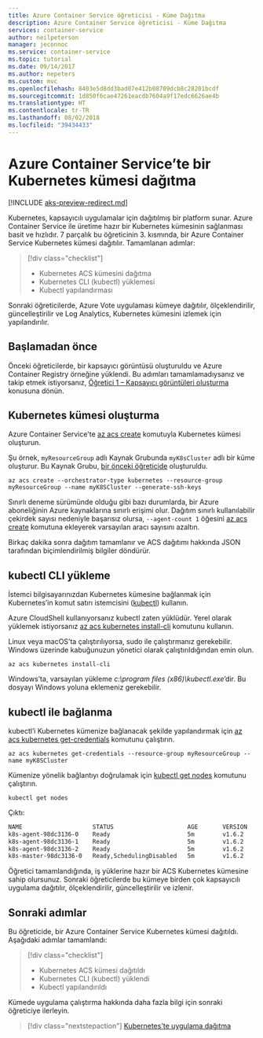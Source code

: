 ```yaml
---
title: Azure Container Service öğreticisi - Küme Dağıtma
description: Azure Container Service öğreticisi - Küme Dağıtma
services: container-service
author: neilpeterson
manager: jeconnoc
ms.service: container-service
ms.topic: tutorial
ms.date: 09/14/2017
ms.author: nepeters
ms.custom: mvc
ms.openlocfilehash: 8403e5d8dd3bad07e412b08709dcb8c28201bcdf
ms.sourcegitcommit: 1d850f6cae47261eacdb7604a9f17edc6626ae4b
ms.translationtype: HT
ms.contentlocale: tr-TR
ms.lasthandoff: 08/02/2018
ms.locfileid: "39434433"
---
```

# <a name="deploy-a-kubernetes-cluster-in-azure-container-service"></a>Azure Container Service’te bir Kubernetes kümesi dağıtma

[!INCLUDE [aks-preview-redirect.md](../../../includes/aks-preview-redirect.md)]

Kubernetes, kapsayıcılı uygulamalar için dağıtılmış bir platform sunar. Azure Container Service ile üretime hazır bir Kubernetes kümesinin sağlanması basit ve hızlıdır. 7 parçalık bu öğreticinin 3. kısmında, bir Azure Container Service Kubernetes kümesi dağıtılır. Tamamlanan adımlar:

> [!div class="checklist"]
> * Kubernetes ACS kümesini dağıtma
> * Kubernetes CLI (kubectl) yüklemesi
> * Kubectl yapılandırması

Sonraki öğreticilerde, Azure Vote uygulaması kümeye dağıtılır, ölçeklendirilir, güncelleştirilir ve Log Analytics, Kubernetes kümesini izlemek için yapılandırılır.

## <a name="before-you-begin"></a>Başlamadan önce

Önceki öğreticilerde, bir kapsayıcı görüntüsü oluşturuldu ve Azure Container Registry örneğine yüklendi. Bu adımları tamamlamadıysanız ve takip etmek istiyorsanız, [Öğretici 1 – Kapsayıcı görüntüleri oluşturma](./container-service-tutorial-kubernetes-prepare-app.md) konusuna dönün.

## <a name="create-kubernetes-cluster"></a>Kubernetes kümesi oluşturma

Azure Container Service'te [az acs create](/cli/azure/acs#az-acs-create) komutuyla Kubernetes kümesi oluşturun. 

Şu örnek, `myResourceGroup` adlı Kaynak Grubunda `myK8sCluster` adlı bir küme oluşturur. Bu Kaynak Grubu, [bir önceki öğreticide](./container-service-tutorial-kubernetes-prepare-acr.md) oluşturuldu.

```azurecli-interactive 
az acs create --orchestrator-type kubernetes --resource-group myResourceGroup --name myK8SCluster --generate-ssh-keys 
```

Sınırlı deneme sürümünde olduğu gibi bazı durumlarda, bir Azure aboneliğinin Azure kaynaklarına sınırlı erişimi olur. Dağıtım sınırlı kullanılabilir çekirdek sayısı nedeniyle başarısız olursa, `--agent-count 1` öğesini [az acs create](/cli/azure/acs#az-acs-create) komutuna ekleyerek varsayılan aracı sayısını azaltın. 

Birkaç dakika sonra dağıtım tamamlanır ve ACS dağıtımı hakkında JSON tarafından biçimlendirilmiş bilgiler döndürür.

## <a name="install-the-kubectl-cli"></a>kubectl CLI yükleme

İstemci bilgisayarınızdan Kubernetes kümesine bağlanmak için Kubernetes’in komut satırı istemcisini ([kubectl](https://kubernetes.io/docs/user-guide/kubectl/)) kullanın. 

Azure CloudShell kullanıyorsanız kubectl zaten yüklüdür. Yerel olarak yüklemek istiyorsanız [az acs kubernetes install-cli](/cli/azure/acs/kubernetes#install-cli) komutunu kullanın.

Linux veya macOS’ta çalıştırılıyorsa, sudo ile çalıştırmanız gerekebilir. Windows üzerinde kabuğunuzun yönetici olarak çalıştırıldığından emin olun.

```azurecli-interactive 
az acs kubernetes install-cli 
```

Windows’ta, varsayılan yükleme *c:\program files (x86)\kubectl.exe*’dir. Bu dosyayı Windows yoluna eklemeniz gerekebilir. 

## <a name="connect-with-kubectl"></a>kubectl ile bağlanma

kubectl’i Kubernetes kümenize bağlanacak şekilde yapılandırmak için [az acs kubernetes get-credentials](/cli/azure/acs/kubernetes#get-credentials) komutunu çalıştırın.

```azurecli-interactive 
az acs kubernetes get-credentials --resource-group myResourceGroup --name myK8SCluster
```

Kümenize yönelik bağlantıyı doğrulamak için [kubectl get nodes](https://kubernetes.io/docs/reference/generated/kubectl/kubectl-commands#get) komutunu çalıştırın.

```azurecli-interactive
kubectl get nodes
```

Çıktı:

```bash
NAME                    STATUS                     AGE       VERSION
k8s-agent-98dc3136-0    Ready                      5m        v1.6.2
k8s-agent-98dc3136-1    Ready                      5m        v1.6.2
k8s-agent-98dc3136-2    Ready                      5m        v1.6.2
k8s-master-98dc3136-0   Ready,SchedulingDisabled   5m        v1.6.2
```

Öğretici tamamlandığında, iş yüklerine hazır bir ACS Kubernetes kümesine sahip olursunuz. Sonraki öğreticilerde bu kümeye birden çok kapsayıcılı uygulama dağıtılır, ölçeklendirilir, güncelleştirilir ve izlenir.

## <a name="next-steps"></a>Sonraki adımlar

Bu öğreticide, bir Azure Container Service Kubernetes kümesi dağıtıldı. Aşağıdaki adımlar tamamlandı:

> [!div class="checklist"]
> * Kubernetes ACS kümesi dağıtıldı
> * Kubernetes CLI (kubectl) yüklendi
> * Kubectl yapılandırıldı

Kümede uygulama çalıştırma hakkında daha fazla bilgi için sonraki öğreticiye ilerleyin.

> [!div class="nextstepaction"]
> [Kubernetes'te uygulama dağıtma](./container-service-tutorial-kubernetes-deploy-application.md)

